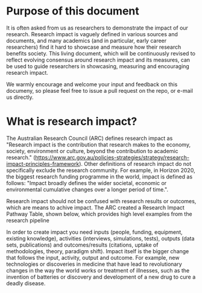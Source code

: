 
# Purpose of this document

It is often asked from us as researchers to demonstrate the impact of our research. Research impact is vaguely defined in various sources and documents, and many academics (and in particular, early career researchers) find it hard to showcase and measure how their research benefits society. This living document, which will be continuously revised to reflect evolving consensus around research impact and its measures, can be used to guide researchers in showcasing, measuring and encouraging research impact.

We warmly encourage and welcome your input and feedback on this documeny, so please feel free to issue a pull request on the repo, or e-mail us directly.

# What is research impact?
The Australian Research Council (ARC) defines research impact as "Research impact is the contribution that research makes to the economy, society, environment or culture, beyond the contribution to academic research." (https://www.arc.gov.au/policies-strategies/strategy/research-impact-principles-framework). Other definitions of research impact do not specifically exclude the research community. For example, in Horizon 2020, the biggest research funding programme in the world, impact is defined as follows: "Impact broadly defines the wider societal, economic or environmental cumulative changes over a longer period of time.". 

Research impact should not be confused with research results or outcomes, which are means to achive impact. The ARC created a Research Impact Pathway Table, shown below, which provides high level examples from the research pipeline



In order to create impact you need inputs (people, funding, equipment, existing knowledge),  activities (interviews, simulations, tests), outputs (data sets, publications) and outcomes/results (citations, uptake of methodologies, theory, paradigm shift). Impact itself is the bigger change that follows the input, activity, output and outcome. For example, new technologies or discoveries in medicine that have lead to revolutionary changes in the way the world works or treatment of illnesses, such as the invention of batteries or discovery and development of a new drug to cure a deadly disease.

